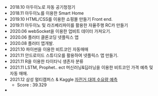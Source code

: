 - 2018.10 아두이노로 자동 공기청정기
- 2018.11 아두이노를 이용한 Smart Home
- 2019.10 HTML/CSS를 이용한 쇼핑몰 만들기 Front end.
- 2019.11 아두이노 및 라즈베리파이를 활용한 자율주행 RC카 만들기
- 2020.06 webSocket을 이용한 업비트 데이터 가져오기.
- 2020.06 플러터 클론코딩 넷플릭스 앱
- 2020.08 플러터 앱개발.
- 2021.10 파이썬을 이용한 비트코인 자동매매
- 2021.11 안드로이드 스튜디오를 활용하여 넷플릭스 앱 만들기.
- 2021.11 R을 이용한 타이타닉 생존자 분류
- 2021.11 LSTM, Prophet.. ect 머신러닝&딥러닝을 이용한 비트코인 가격 예측 및 자동 매매.
- 2021.12 삼성 멀티캠퍼스 & Kaggle [자전거 대여 수요량 예측](https://github.com/younghoonNa/pythonDT/blob/main/%EB%8D%B0%EC%9D%B4%ED%84%B0%EB%B6%84%EC%84%9D_8%EC%9D%BC%EC%B0%A8_%ED%94%84%EB%A1%9C%EC%A0%9D%ED%8A%B8_%EC%9E%90%EC%A0%84%EA%B1%B0_%EB%8C%80%EC%97%AC%EB%9F%89_%EC%98%88%EC%B8%A1(%EB%82%98%EC%98%81%ED%9B%88).ipynb)
  - Score : 39.329     
- 
